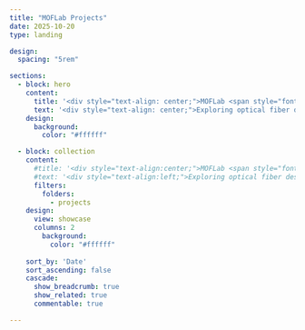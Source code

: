 ```yaml
---
title: "MOFLab Projects"
date: 2025-10-20
type: landing

design:
  spacing: "5rem"

sections:
  - block: hero
    content:
      title: '<div style="text-align: center;">MOFLab <span style="font-weight: 300;">Projects</span></div>'
      text: '<div style="text-align: center;">Exploring optical fiber design, ultrafast photonics, and nonlinear fiber dynamics.</div>'
    design:
      background:
        color: "#ffffff"

  - block: collection
    content:
      #title: '<div style="text-align:center;">MOFLab <span style="font-weight:300;">Projects</span></div>'
      #text: '<div style="text-align:left;">Exploring optical fiber design, ultrafast photonics, and nonlinear fiber dynamics.</div>'
      filters:
        folders:
          - projects
    design:
      view: showcase
      columns: 2
        background: 
          color: "#ffffff"
  
    sort_by: 'Date'
    sort_ascending: false
    cascade:
      show_breadcrumb: true
      show_related: true
      commentable: true

---
```

